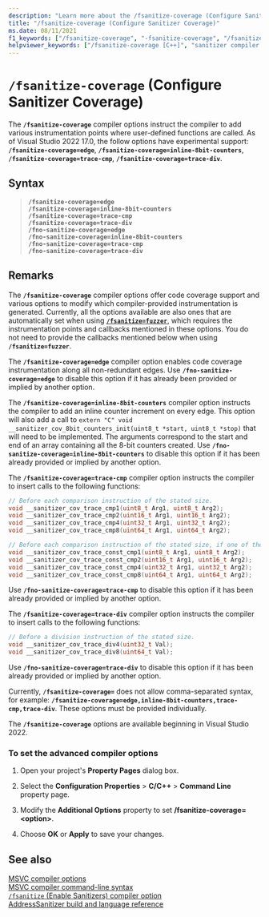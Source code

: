 ```yaml
---
description: "Learn more about the /fsanitize-coverage (Configure Sanitizer Coverage) compiler option"
title: "/fsanitize-coverage (Configure Sanitizer Coverage)"
ms.date: 08/11/2021
f1_keywords: ["/fsanitize-coverage", "-fsanitize-coverage", "/fsanitize-coverage=inline-8bit-counters", "/fsanitize-coverage=edge", "/fsanitize-coverage=trace-cmp", "/fsanitize-coverage=trace-div", "/fno-sanitize-coverage=inline-8bit-counters", "/fno-sanitize-coverage=edge", "/fno-sanitize-coverage=trace-cmp", "/fno-sanitize-coverage=trace-div"]
helpviewer_keywords: ["/fsanitize-coverage [C++]", "sanitizer compiler option [C++]", "/fsanitize-coverage=inline-8bit-counters", "/fsanitize-coverage=edge", "/fsanitize-coverage=trace-cmp", "/fsanitize-coverage=trace-div", "/fno-sanitize-coverage=inline-8bit-counters", "/fno-sanitize-coverage=edge", "/fno-sanitize-coverage=trace-cmp", "/fno-sanitize-coverage=trace-div"]
---
```

# `/fsanitize-coverage` (Configure Sanitizer Coverage)

The **`/fsanitize-coverage`** compiler options instruct the compiler to add various instrumentation points where user-defined functions are called. As of Visual Studio 2022 17.0, the follow options have experimental support: **`/fsanitize-coverage=edge`**, **`/fsanitize-coverage=inline-8bit-counters`**, **`/fsanitize-coverage=trace-cmp`**, **`/fsanitize-coverage=trace-div`**. 

## Syntax

> **`/fsanitize-coverage=edge`**\
> **`/fsanitize-coverage=inline-8bit-counters`**\
> **`/fsanitize-coverage=trace-cmp`**\
> **`/fsanitize-coverage=trace-div`**\
> **`/fno-sanitize-coverage=edge`**\
> **`/fno-sanitize-coverage=inline-8bit-counters`**\
> **`/fno-sanitize-coverage=trace-cmp`**\
> **`/fno-sanitize-coverage=trace-div`**

## Remarks

The **`/fsanitize-coverage`** compiler options offer code coverage support and various options to modify which compiler-provided instrumentation is generated. Currently, all the options available are also ones that are automatically set when using [**`/fsanitize=fuzzer`**](fsanitize.md), which requires the instrumentation points and callbacks mentioned in these options. You do not need to provide the callbacks mentioned below when using **`/fsanitize=fuzzer`**.

The **`/fsanitize-coverage=edge`** compiler option enables code coverage instrumentation along all non-redundant edges. Use **`/fno-sanitize-coverage=edge`** to disable this option if it has already been provided or implied by another option.

The **`/fsanitize-coverage=inline-8bit-counters`** compiler option instructs the compiler to add an inline counter increment on every edge. This option will also add a call to `extern "C" void __sanitizer_cov_8bit_counters_init(uint8_t *start, uint8_t *stop)` that will need to be implemented. The arguments correspond to the start and end of an array containing all the 8-bit counters created. Use **`/fno-sanitize-coverage=inline-8bit-counters`** to disable this option if it has been already provided or implied by another option.

The **`/fsanitize-coverage=trace-cmp`** compiler option instructs the compiler to insert calls to the following functions:
```C
// Before each comparison instruction of the stated size.
void __sanitizer_cov_trace_cmp1(uint8_t Arg1, uint8_t Arg2);
void __sanitizer_cov_trace_cmp2(uint16_t Arg1, uint16_t Arg2);
void __sanitizer_cov_trace_cmp4(uint32_t Arg1, uint32_t Arg2);
void __sanitizer_cov_trace_cmp8(uint64_t Arg1, uint64_t Arg2);

// Before each comparison instruction of the stated size, if one of the operands (Arg1) is constant.
void __sanitizer_cov_trace_const_cmp1(uint8_t Arg1, uint8_t Arg2);
void __sanitizer_cov_trace_const_cmp2(uint16_t Arg1, uint16_t Arg2);
void __sanitizer_cov_trace_const_cmp4(uint32_t Arg1, uint32_t Arg2);
void __sanitizer_cov_trace_const_cmp8(uint64_t Arg1, uint64_t Arg2);
```
Use **`/fno-sanitize-coverage=trace-cmp`** to disable this option if it has been already provided or implied by another option.

The **`/fsanitize-coverage=trace-div`** compiler option instructs the compiler to insert calls to the following functions:
```C
// Before a division instruction of the stated size.
void __sanitizer_cov_trace_div4(uint32_t Val);
void __sanitizer_cov_trace_div8(uint64_t Val);
```
Use **`/fno-sanitize-coverage=trace-div`** to disable this option if it has been already provided or implied by another option.

Currently, **`/fsanitize-coverage=`** does not allow comma-separated syntax, for example: **`/fsanitize-coverage=edge,inline-8bit-counters,trace-cmp,trace-div`**. These options must be provided individually.

The **`/fsanitize-coverage`** options are available beginning in Visual Studio 2022.

### To set the advanced compiler options

1. Open your project's **Property Pages** dialog box.

1. Select the **Configuration Properties** > **C/C++** > **Command Line** property page.

1. Modify the **Additional Options** property to set **/fsanitize-coverage=\<option\>**.

1. Choose **OK** or **Apply** to save your changes.

## See also

[MSVC compiler options](compiler-options.md)\
[MSVC compiler command-line syntax](compiler-command-line-syntax.md)\
[`/fsanitize` (Enable Sanitizers) compiler option](fsanitize.md)\
[AddressSanitizer build and language reference](../../sanitizers/asan-building.md)

